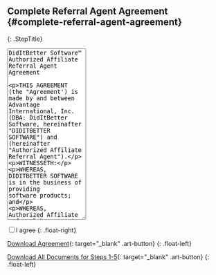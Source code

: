 ## Complete Referral Agent Agreement   {#complete-referral-agent-agreement}
{: .StepTitle}

<p>
<textarea rows="26" readonly="readonly">
DidItBetter Software™ Authorized Affiliate Referral Agent Agreement

THIS AGREEMENT (the "Agreement') is made by and between Advantage International, Inc. (DBA: DidItBetter Software, hereinafter "DIDITBETTER SOFTWARE") and                                         (hereinafter "Authorized Affiliate Referral Agent").

WITNESSETH:

WHEREAS, DIDITBETTER SOFTWARE is in the business of providing software products; and

WHEREAS, Authorized Affiliate Referral has certain business relationships and access to business customers who may be desirous of purchasing Diditbetter.com and or OpenDoor Software and marketing software; and

WHEREAS, DIDITBETTER SOFTWARE has agreed to engage Authorized Affiliate Referral pursuant to the terms and conditions set forth herein.

NOW, THEREFORE, in consideration of the mutual premises, covenants and warranties which appear below, and intending to be legally bound thereby, the parties hereby agree as follows:

ARTICLE I: UNDERTAKING OF THE PARTIES
1.1. Acceptance. Authorized Affiliate Referral Agent acceptance of these terms and conditions shall be indicated by any of the following, whichever first occurs: (a) Authorized Affiliate Referral Agent written acknowledgment hereof , (b) Authorized Affiliate Referral Agent receipt of any license for software or services provided (the “Products”), (c) Authorized Affiliate Referral Agent failure to acknowledge or reject their terms and conditions in writing within 30 business days from invoice date, or (d) any other act or expression of acceptance by Authorized Affiliate Referral Agent .  Authorized Affiliate Referral Agent acceptance is expressly limited to the terms and conditions hereof in their entirety without addition, modification or exception and any term, condition, or proposal hereafter submitted by (whether oral or in writing) which is inconsistent with or in addition to the terms and conditions set forth hereon is objected to and is hereby rejected by DIDITBETTER SOFTWARE.  DIDITBETTER Software silence or failure to respond to any such subsequent term, condition or proposal shall not be deemed to be DIDITBETTER Software acceptance or approval thereof.

1.2. Formation. DIDITBETTER SOFTWARE hereby appoints Authorized Affiliate Referral on a non-exclusive basis to actively sell and promote the use of DIDITBETTER Software to Authorized Affiliate Referral Agent customers (hereinafter, "Customer and/or End User").

1.3. Authority of Authorized Affiliate Referral Agent. Authorized Affiliate Referral hereby agrees to actively sell and promote the use of DIDITBETTER Software to its end users. DIDITBETTER SOFTWARE requires that the software be referred by the Authorized Affiliate Referral Agent at the Suggested Retail Price (SRP) as listed online at www.DidItBetter.com. DidItBetter Software Authorized Affiliate Referral is not authorized to sell solutions higher than published SRP. Authorized Affiliate Referral shall have no right to enter into a contract on DIDITBETTER Software Agent behalf.

1.4. Authorized Affiliate Referral Agent Authorizations. Authorized Affiliate Referral shall secure and maintain, at its sole expense, all licenses and permits required by federal, state or municipal law or regulation for its and its employees, agents or other representatives, to ensure Authorized Affiliate Referral Agent lawful performance of this Agreement.

ARTICLE II:  COLLECTION, DELIVERY, AND PRODUCT RETURN

2.1. Billing and Collection. Authorized Affiliate Referral Agent is not required to purchase any products from Diditbetter.com DIDITBETTER SOFTWARE has two partner programs, the  Authorized Affiliate Referral Agent, and an Authorized Diditbetter.com reseller.  This agreement only covers the Authorized Affiliate Referral Agent Program.
Activation keys will be issued to end users when payment for solutions is received and the sale is considered final.
Commissions are paid to the Authorized Affiliate Referral in a manner and a timeframe as set forth herein.

2.2. Authorized Affiliate Referral Discounts. Authorized Affiliate Referral is entitled to Authorized Affiliate Referral Commissions as set forth in Exhibit A. These discounts are passed to the Authorized Affiliate Referral Contact only. DIDITBETTER SOFTWARE reserves the right to modify the Authorized Affiliate Referral Discount schedule at any time provided that such modification will not impact sales already submitted by Authorized Affiliate Referral Agent  and will honor any discounted pricing for any items which increase during the time of the Referral period, within 30 days of original Referral.  If there is a change in price, the Authorized Affiliate Referral will be notified at the time of purchase and given the opportunity to modify their order.  Any pending orders or quotes in our system will be honored at the rates in effect at the time of the quote, if it is dated within 30 days of price change.  For such modification, email shall be an acceptable form of communication.

2.3. Delivery. Unless otherwise agreed in writing, delivery shall be made electronically, downloaded from the www.diditbetter.com site in accordance with DIDITBETTER Software policy in effect on the date of download.  Licensing is subject to the payment provisions set forth herein and to DIDITBETTER SOFTWARE receipt from Authorized Affiliate Referral of all necessary information and documentation from Authorized Affiliate Referral Agent , including all import certificates, license and other documents as may required from Authorized Affiliate Referral for export of the Product.  Authorized Affiliate Referral shall promptly notify DIDITBETTER SOFTWARE no later than 7 days from invoice date, of any claimed shortages or rejection as to any licensed product.  Such notice shall be in writing and shall be reasonably detailed stating the grounds for any such rejection.

2.4. Product Returns. Return of Products purchased hereunder, because such Products are claimed to be defective, shall be governed by DIDITBETTER Software Product Return policies at any time. All sales are final on any software licenses, upgrade assurance, add ons, and support programs once the key has been issued to unlock the software. No refunds or returns once DidItBetter Software solution(s) and services are purchased and a license key has been sent. The reason for this policy is DIDITBETTER SOFTWARE offers a timed, fully functional trial version available for Authorized Affiliate Referral and End User to download, install and fully test the product in advance to make sure it fits the needs of End User and Authorized Affiliate Referral may receive email support on the product prior to purchasing. Although DIDITBETTER Software policies may permit Authorized Affiliate Referral to return Products claimed to be defective under certain circumstances, DIDITBETTER SOFTWARE makes no representations or warranties of any kind with respect to the Products. DIDITBETTER SOFTWARE HEREBY DISCLAIMS ALL REPRESENTATIONS AND WARRANTY. The right to return defective products, as previously described, shall constitute DIDITBETTER Software sole liability and Authorized Affiliate Referral Agent exclusive remedy in connection, warranty, negligence or other tort, breach of any statutory duty, principles of indemnity or contribution, or otherwise. Any commissions paid for any account which we accept as a return will not be paid, or will be debited against further Referral Commissions.

ARTICLE III: TERM OF AGREEMENT

3.1. Term; Renewal. This Agreement shall commence on the date that DIDITBETTER SOFTWARE confirms acceptance of the Agreement by notifying the Authorized Affiliate Referral of said acceptance via e-mail and may be terminated by either party at any time in writing.

ARTICLE IV:  MARKETING AND SALES SUPPORT

4.1 DIDITBETTER SOFTWARE Sales Support. During the term hereof, DIDITBETTER SOFTWARE shall provide Authorized Affiliate Referral with the following pre-sales support: DIDITBETTER SOFTWARE will provide Authorized Affiliate Referral with product information, comparison charts, and other helpful solution information on its website and/or in PDF format available for download from website. Authorized Affiliate Referral will also receive technical support via email for licensed End User while licensed End User is enrolled in an upgrade assurance program. Additional technical support options are available for Authorized Affiliate Referral Agent who require phone or remote administration support and are specified on the Store website.

4.2. Trade Names And Trademarks. All trade names, trademark or service marks owned or employed by DIDITBETTER SOFTWARE, used or employed in DIDITBETTER Software business operations, shall remain the sole and exclusive property of DIDITBETTER SOFTWARE,  and such trade names, trademarks and service marks shall not be used by Authorized Affiliate Referral without written prior permission, submission and written approval from DIDITBETTER SOFTWARE. Authorized Affiliate Referral shall immediately discontinue any use of such marks and names upon termination hereof.

ARTICLE V: OPERATING DUTIES OF THE PARTIES

5.1. Authorized Affiliate Referral Agent Representations. Authorized Affiliate Referral shall make no representations, warranties, promises, understandings, or agreements concerning DIDITBETTER SOFTWARE or DIDITBETTER Software products and services not approved in advance by DIDITBETTER SOFTWARE, nor shall Authorized Affiliate Referral represent itself as the provider of DIDITBETTER SOFTWARE products and services. Authorized Affiliate Referral shall advise the Customer that:
(a) all products and services are to be provided by DIDITBETTER SOFTWARE pursuant to its prevailing schedule of charges; and
(b) any problems or difficulties of whatever nature concerning the products and services must be referred directly to DIDITBETTER SOFTWARE. With the purchase of a license, end users receive six months upgrade assurance which includes 6 months of email support. Extended upgrade assurance and support programs are also available – refer to retail order form for pricing.

5.2. Authorized Affiliate Referral Agent Further Responsibilities. Authorized Affiliate Referral shall be responsible to do the following:
(a) Act in accordance with the highest standards of honesty, integrity and fair dealings in all dealings with such Customers. Authorized Affiliate Referral shall not do anything which would tend to discredit, dishonor, reflect adversely upon or in any manner injure the reputation of DIDITBETTER SOFTWARE
(b) Actively sell and promote the use of DIDITBETTER Software products and provide end-user contact information at time of product sale;
(c) Keep DIDITBETTER SOFTWARE informed of any change in Authorized Affiliate Referral and End User contact information including address, email, phone, and fax.
(d) DIDITBETTER SOFTWARE will offer additional end user or administrator DidIT! training services to Authorized Affiliate Referral at 15% off corporate training prices.
(e) Optional: Enroll in a two-day Certified DidItBetter Software Outlook/Exchange Add In and/or DidIT! Administrator training sessions to learn how to properly install, set up and troubleshoot software issues.

ARTICLE VI: LIABILITY AND INDEMNIFICATION

6.1. Scope of Agency. This Agreement appoints Authorized Affiliate Referral as a non-exclusive agent for the purposes expressly stated herein and does not appoint Authorized Affiliate Referral as DIDITBETTER Software general or special agent and does not create a joint venture or apply to confer any status, power or authority upon Authorized Affiliate Referral other than as expressly set forth herein. The scope of Authorized Affiliate Referral Agent authority is specifically limited to the minimum authority necessary to perform the duties accepted pursuant to this Agreement. Authorized Affiliate Referral shall make no representations as to the policies and procedures of DIDITBETTER SOFTWARE other than as specifically authorized by DIDITBETTER SOFTWARE and shall be liable for any misrepresentation made by Authorized Affiliate Referral with regard to DIDITBETTER Software products and services.

6.2. Authorized Affiliate Referral Agent Employees. All persons employed by Authorized Affiliate Referral to perform Authorized Affiliate Referral Agent duties under this Agreement are, and will remain the employees and agents of Authorized Affiliate Referral and are not, employees or agents of DIDITBETTER SOFTWARE. Authorized Affiliate Referral shall be solely responsible for the acts and omissions of its employees and agents and shall have sole responsibility for their supervision, direction, and control. Authorized Affiliate Referral shall comply with all applicable laws regarding withholding and payment of all income taxes, social security taxes, unemployment insurance and workmen's compensation and disability benefits, as well as those regarding equal employment opportunities and safety of the workplace insofar as such concerns the subject matter hereof.

6.3. Right to Conduct Other Business. Each party hereto understands and acknowledges that this Agreement is non-exclusive. This Agreement shall not in any way limit either Authorized Affiliate Referral Agent or DIDITBETTER Software's power and right to contract with other persons concerning the subject matter hereof on such terms as DIDITBETTER SOFTWARE sees fit even though such persons, as a result, compete with Authorized Affiliate Referral Agent .

6.4. Indemnification. (a) Notwithstanding any of the provisions of this Agreement which may be construed to the contrary, Authorized Affiliate Referral will indemnify DIDITBETTER SOFTWARE, its directors, officers, employees, agents and representatives ("Indemnified Parties"), and save them harmless from and against any and all claims, actions, damages, consequential damages, liabilities and expenses (collectively, "Losses") occasioned by any act or omission of Authorized Affiliate Referral Agent , its directors, officers, employees, agents or representatives, relating to the performance of its obligations hereunder. If any of the Indemnified Parties shall, without fault on their part, be made parties to any litigation commenced by or against Authorized Affiliate Referral Agent, then Authorized Affiliate Referral shall protect and hold the Indemnified Parties harmless, and shall pay all costs, expenses, and reasonable attorney's fees incurred or paid by the Indemnified Parties in connection with said litigation. (b) In the event that the litigation described in Section 6.4 hereof shall be commenced, the Indemnified party will give immediate notice thereof to Authorized Affiliate Referral Agent. The Authorized Affiliate Referral shall then have the option of participation in said litigation, or, at its election, may assume all responsibilities and liabilities associated with said litigation upon written acceptance of liability thereunder. The Indemnified party may not settle, discount or otherwise compromise any matter giving rise to a loss and indemnification hereunder without the prior written consent of the other party.

6.5. Taxes. Authorized Affiliate Referral is responsible for any Taxes arising from commissions paid. Authorized Affiliate Referral shall be responsible for applicable state or federal taxes, including collection of applicable state sales and use taxes, income tax or any payment of taxes related to the performance of Authorized Affiliate Referral product sales.

6.6. No Warranty. WITH RESPECT TO THE PRODUCTS AND SERVICES TO BE SOLD BY DIDITBETTER SOFTWARE TO CUSTOMERS, DIDITBETTER SOFTWARE MAKES NO WARRANTIES, EXPRESS OR IMPLIED, INCLUDING, BUT NOT LIMITED TO, THOSE OF MERCHANTABILITY OR FITNESS FOR A PARTICULAR PURPOSE. THIS INCLUDES LOSS OF DATA RESULTING FROM DELAYS, NONDELIVERIES, MISDELIVERIES OR SERVICE INTERRUPTION HOWEVER CAUSED. USE OF ANY INFORMATION OBTAINED BY DIDITBETTER SOFTWARE NETWORK IS AT CUSTOMER'S OWN RISK. DIDITBETTER SOFTWARE SPECIFICALLY DISCLAIMS ANY RESPONSIBILITY FOR THE ACCURACY OR QUALITY OF INFORMATION OBTAINED THROUGH ITS SERVICES AND SOFTWARE PRODUCTS.

6.7. Limitation of Liability. All products purchased from DIDITBETTER Software are subject to the terms and conditions set forth in the manufacturer’s warranty or end-user license packaged with each such product. DIDITBETTER SOFTWARE SHALL NOT BE LIABLE UNDER ANY CIRCUMSTANCES, INCIDENTIAL OR EXEMPLARY DAMAGES ARISING OUT OF OR IN ANY WAY CONNECTED WITH THIS AGREEMENT OR THE PRODUCT, INCLUDING BUT NOT LIMITED TO DAMAGES FOR LOST PROFITS, LOSS OF USE, LOSS DATA OR ANY DAMAGES OR SUMS PAID BYAUTHORIZED AFFILIATE REFERRAL TO THE THIRD PARTYIES, EVEN IF ADAVANTAGE HAS BEEN ADVISED OF THE POSSIBILITY OF SUCH DAMAGES. THE FORGOING LIMITATION OF LIABILTY SHALL APPLY WHETHER ANY CLAIM IS BASED UPON PRINCIPLES OF CONTRACT, WARRANTY, NEGLIGENCE, OR OTHER TORT, BREACH OF ANY STATUATORY DUTY, PRINCIPLES OF INDEMNITY OR CONTRIBUTION, THE FAILURE OF ANY LIMITED OR EXCLUSIVE REMEDY TO ACHIEVE ITS ESSENTIAL PURPOSE OR OTHERWISE.

6.8 Term.  The term of this agreement is one year from the date of the signed agreement.

ARTICLE VII: CONFIDENTIALITY

7.1 Confidential Information. Authorized Affiliate Referral acknowledges and agrees that all information relating to the business and operations of DIDITBETTER SOFTWARE and its subsidiaries, affiliates, clients, agents and consultants shall be considered the confidential information of DIDITBETTER SOFTWARE (collectively, "Confidential Information"). Confidential Information shall include, without limitation, all technical, marketing and financial information, any information relating to (a) the pricing, methods, process, financial data, lists, apparatus, statistics, programs, research, development or related information of DIDITBETTER SOFTWARE, or any of DIDITBETTER Software Authorized Affiliate Referral Agent or clients, in each instance concerning past, present or future business activities or operations of said entities, and (b) the results of the provision of services performed by you under this Agreement. Authorized Affiliate Referral forever agrees (y) not to disclose the Confidential Information or any part thereof to any other person or entity, and (z) not to use or permit any use of the Confidential Information or any part thereof in any way or manner, in each instance unless you obtain DIDITBETTER Software prior written consent, and/or you are required by law to disclose the Confidential Information (but only after written notice to DIDITBETTER Software,  such that DIDITBETTER SOFTWARE has a reasonable opportunity to oppose or prevent a disclosure, and only to the extent so required).

7.2 Declaratory Relief. Authorized Affiliate Referral acknowledges and agrees that due to the unique nature of the Confidential Information, there can be no adequate remedy at law for any breach of your obligations under Section 7.1 above, that any such breach may allow you or third parties to unfairly compete with DIDITBETTER SOFTWARE resulting in irreparable harm to DIDITBETTER SOFTWARE,  and, therefore, that upon any breach of Section 7.1 above, or any threat thereof, DIDITBETTER SOFTWARE shall be entitled to (a) specific performance and other injunctive relief without the necessity of posting a bond, in addition to whatever remedies it might have at law, and (b) be indemnified by you from any loss or harm, including, without limitation, attorney's fees, in connection with any breach or enforcement of your obligations hereunder or the unauthorized use or release of any such Confidential Information. Authorized Affiliate Referral will notify DIDITBETTER SOFTWARE in writing immediately upon the occurrence of any such unauthorized release or other such breach of which you are aware.

7.3. Disclosure of Terms of Agreement. Neither party hereto shall disclose the terms and conditions of this Agreement to any person or entity without the prior written consent of the other party.

ARTICLE VIII: MISCELLANEOUS

8.1. Successors; Assignment. This Agreement shall be binding upon and inure to the benefit of the Parties and their respective heirs, executors, administrators, legal representatives, successors, and assigns. Authorized Affiliate Referral may not assign this Agreement except with the prior written consent of DIDITBETTER SOFTWARE.

8.2 Notices. Notices given by DIDITBETTER SOFTWARE to you may be given by e-mail, or by a general posting on our home page, or by personal delivery or conventional mail to your last known address. In any matter requiring DIDITBETTER Software consent, such consent will be considered given only if made in writing by an authorized representative of DIDITBETTER SOFTWARE. Notices given by you to DIDITBETTER SOFTWARE must be in writing and shall be mailed by first class mail or overnight delivery service or personally delivered to the following address:

Advantage International Inc. / DidItBetter Software
ATTN: DidItBetter Software Authorized Affiliate Referral Program
17633 Gunn Hwy, #149, Odessa, Florida 33556
PartnerPrograms@diditbetter.com

Notices given by e-mail shall be deemed given the day they are mailed, notices given by a general posting on our web site shall be deemed given on the day they are posted. All other notices shall be effective the earlier of three days from the date of mailing or upon receipt.

8.3. Integration. This Agreement supercedes any other agreements and represents the entire agreement and understanding between DIDITBETTER SOFTWARE and Authorized Affiliate Referral as to the nature of our cooperative sales activities. Subject to section 8.10, no waiver, alteration, or modification of any of the provisions of this Agreement shall be binding unless in writing and signed by a duly authorized representative of the party against which enforcement of such waiver, alteration, or modification is sought.

8.4. Governing Law. For purposes of any and all disputes with respect to this Agreement, the parties consent to jurisdiction and venue in either, as appropriate, (i) the courts of the State of Florida, Hillsborough County or (ii) the Federal courts located in Florida’s Tampa bay area.

8.5. Representations. Each party hereto warrants that it has full authority to enter into this Agreement and that such action has been duly authorized in accordance with such party's Articles of Incorporation, by-laws or other applicable organizational documents and procedures.

8.5.1. Each party hereto warrants that the execution, delivery, and performance of this Agreement will not conflict with, result in a breach of, or cause a default under its articles of incorporation, by-laws, Authorized Affiliate Referral Agent or joint venture agreements, or any material agreement or instrument to which it is a party or by which it or any of its property is bound, nor will it conflict with or violate any statute, law, rule, regulation, order, decree, or judgment of any court or governmental authority which is binding upon it or its property.

8.5.2. The individuals executing this Agreement further warrant that they have the full power and authority to bind their respective entities to the terms hereof and have been duly authorized to do so in accordance with such entities' corporate or other organizational documents and procedures.

8.6. Captions, Sections. Captions contained herein are inserted only as a matter of convenience and in no way define, limit, or extend the scope or intent of any provision hereof. Use of the term "Section" shall include the entire subject Section and all its subsections where the context requires.

8.7. Independent Business Judgment. The Parties hereby acknowledge and agree that Authorized Affiliate Referral is an independent business sufficiently sophisticated to exercise and exercising its own business judgment. The Parties hereby further acknowledge and agree that DIDITBETTER SOFTWARE has made no recommendations or representations regarding any aspect of Authorized Affiliate Referral Agent business including, but not limited to therefrom presentations with regard to Authorized Affiliate Referral Agent profits.

8.8. Waiver. Failure or delay on the part of either party to exercise any right, power or privilege hereunder shall not operate as a waiver thereof. A waiver of one obligation hereunder shall not operate as a waiver of any other obligation. A waiver by DIDITBETTER SOFTWARE or Authorized Affiliate Referral of a breach of any provision of this Agreement by the other party shall not operate or be construed as a waiver of any subsequent breach by the other party.

8.9. Amendments. DIDITBETTER SOFTWARE MAY CHANGE, MODIFY OR AMEND THIS AGREEMENT AT ANYTIME BY PROVIDING NOTICE OF SUCH CHANGE, MODIFICATION OR AMENDMENT TO MERCHANT IN ACCORDANCE WITH SECTION 8.2. In the event DIDITBETTER SOFTWARE changes, modifies, or amends this Agreement pursuant to the foregoing provision of this section, you may terminate this Agreement by giving written notice thereof to DIDITBETTER SOFTWARE within ten (10) days after you receives notice of any such change, modification or amendment and such termination shall be effective on the date such change, modification, or amendment is to take effect, or if such change modification, or amendment has already taken effect, such termination shall be effective on the date such notice of termination is received by DIDITBETTER SOFTWARE.

ARTICLE IX: GENERAL

9.0. General. These terms and conditions shall, upon acceptance by Authorized Affiliate Referral Agent, constitute the final, complete and exclusive agreement of the parties with respect to the subject matter hereof and shall supersede all prior offers, negotiations, understandings and agreements.  Unless Authorized Affiliate Referral and DIDITBETTER SOFTWARE have executed a master contract which specifically supersedes and replaces the terms and conditions herein, it is expressly agreed that no prior or contemporaneous agreement or understanding, whether written or oral, shall contradict, modify, supplement or explain the terms and conditions contained herein.  No additional or different terms of conditions, whether material or immaterial, shall become a part of this agreement unless expressly accepted in writing by an authorized officer or DIDITBETTER SOFTWARE.  Any waiver by the DIDITBETTER SOFTWARE of one or more of there terms and conditions or any defaults hereunder shall be enforceable to the fullest possible extent, regardless of any partial invalidity of unenforceability, and that no failure or delay by either party in exercising or enforcing any right hereunder shall operate as a waiver thereof or preclude any other exercise or enforcement of rights hereunder.  This agreement may not be assigned by either party without prior written consent of the other (which shall not be unreasonable withheld) except that DIDITBETTER SOFTWARE may assign this agreement to any affiliate or subsidiary of DIDITBETTER SOFTWARE. ALL SALES TRANSACTIONS EXCLUDE APPLICATION OF THE 1980 UNITED NATIONS CONVENTION ON CONTRACTS FOR THE INTERNATIONAL SALES OF GOODS, IF OTHERWISE APPLICABLE.

IN WITNESS WHEREOF, the parties have signed this Agreement as of the day and year first above written, and the individuals signing below warrant that they have the authority to sign for and on behalf of their respective parties.

TRAINING and/or Support by DidItBetter:  Travel and per diem may apply. Installation and support services as well as Customization services available – email specifications and requirements to PartnerPrograms@diditbetter.com

Exhibit A

Authorized Affiliate Referral Agent Commission Pricing Schedule

Standard Authorized Affiliate Referral Agent

To become an authorized Affiliate Referral Agent, Authorized Affiliate Referral must have a DidItBetter Software Authorized Affiliate Referral Agent application submitted and approved. Authorized Affiliate Referral Agent receives:

- 5% CASH BACK on any DidItBetter Software Cart which has processed

** The Authorized Affiliate Referral Partner program, product and service pricing are subject to change.  If the pricing changes, and a cart was sent, the new pricing will automatically be displayed to the user following the referral link.  If a cart was sent with prior pricing, and pricing was changed within 30 days, we will honor the discounted price to your clients.
</textarea>
</p>

<label><input id="agree" value="" type="checkbox" />I agree</label>
{: .float-right}

[Download Agreement](/raa.pdf){: target="_blank" .art-button}
{: .float-left}

[Download All Documents for Steps 1-5](/all.zip){: target="_blank" .art-button}
{: .float-left}


